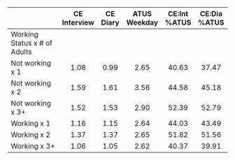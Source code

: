 
|                      | CE<br>Interview |  CE<br>Diary | ATUS<br>Weekday | CE:Int<br>%ATUS | CE:Dia<br>%ATUS |
| -------------------- | :----------: | :----------: | :----------: | :----------: | :----------: |
| Working Status x # of Adults |              |              |              |              |              |
| Not working x 1      |         1.08 |         0.99 |         2.65 |        40.63 |        37.47 |
| Not working x 2      |         1.59 |         1.61 |         3.56 |        44.58 |        45.18 |
| Not working x 3+     |         1.52 |         1.53 |         2.90 |        52.39 |        52.79 |
| Working x 1          |         1.16 |         1.15 |         2.64 |        44.03 |        43.49 |
| Working x 2          |         1.37 |         1.37 |         2.65 |        51.82 |        51.56 |
| Working x 3+         |         1.06 |         1.05 |         2.62 |        40.37 |        39.91 |


